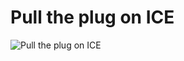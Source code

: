# Pull the plug on ICE

![Pull the plug on ICE](https://raw.githubusercontent.com/rossabaker/rossabaker/main/Pull_The_Plug_on_ICE.png)
